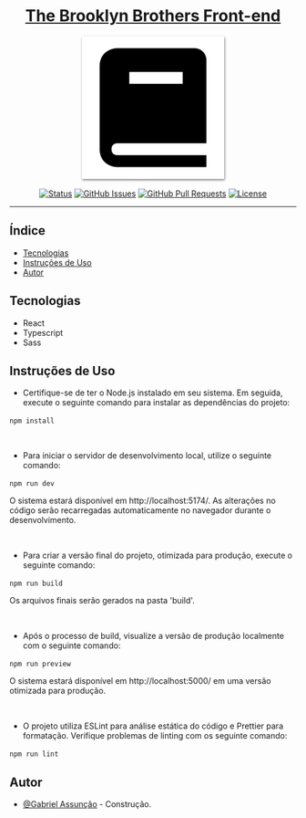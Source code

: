 <!-- TITLE -->
<h1 align="center" color="black"><a href="https://github.com/skGab/TBB-Front-end" target="_blank">The Brooklyn Brothers Front-end</a></h1>

<!-- THUMB -->
<p align="center">
  <a href="https://github.com/skGab/TBB-Front-end" rel="noopener" target="_blank">
        <img src="./src/assets/images/doc_thumb.png" width="250px" style="box-shadow: 1px 2px 4px gray;" alt="Logo do Projeto" object-fit="cover">
  </a>
</p>

<!-- STATUS -->
<div align="center">

[![Status](https://img.shields.io/badge/status-active-success.svg)]()
[![GitHub Issues](https://img.shields.io/github/issues/skGab/TBB-Front-end.svg)](https://github.com/skGab/TBB-Front-end/issues)
[![GitHub Pull Requests](https://img.shields.io/github/issues-pr/skGab/TBB-Front-end.svg)](https://github.com/skGab/TBB-Front-end/pulls)
[![License](https://img.shields.io/badge/license-MIT-blue.svg)](/LICENSE)

</div>

---

<!-- INTRO -->

## Índice

- [Tecnologias](#tecnologies)
- [Instruções de Uso](#glossary)
- [Autor](#authors)

## Tecnologias <a name="tecnologies"></a>

- React
- Typescript
- Sass

## Instruções de Uso <a name="glossary"></a>

- Certifique-se de ter o Node.js instalado em seu sistema. Em seguida, execute o seguinte comando para instalar as dependências do projeto:

`npm install`

<br>

- Para iniciar o servidor de desenvolvimento local, utilize o seguinte comando:

`npm run dev`

O sistema estará disponível em http://localhost:5174/. As alterações no código serão recarregadas automaticamente no navegador durante o desenvolvimento.

<br>

- Para criar a versão final do projeto, otimizada para produção, execute o seguinte comando:

`npm run build`

Os arquivos finais serão gerados na pasta 'build'.

<br>

- Após o processo de build, visualize a versão de produção localmente com o seguinte comando:

`npm run preview`

O sistema estará disponível em http://localhost:5000/ em uma versão otimizada para produção.

<br>

- O projeto utiliza ESLint para análise estática do código e Prettier para formatação. Verifique problemas de linting com os seguinte comando:

`npm run lint`

## Autor <a name="authors"></a>

- [@Gabriel Assunção](https://github.com/skGab) - Construção.
